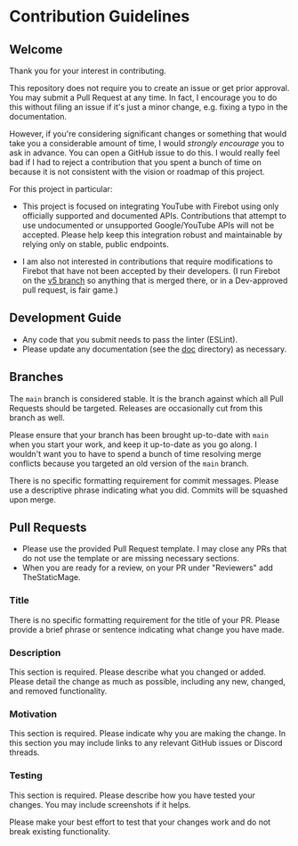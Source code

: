 # Contribution Guidelines

## Welcome

Thank you for your interest in contributing.

This repository does not require you to create an issue or get prior approval. You may submit a Pull Request at any time. In fact, I encourage you to do this without filing an issue if it's just a minor change, e.g. fixing a typo in the documentation.

However, if you're considering significant changes or something that would take you a considerable amount of time, I would _strongly encourage_ you to ask in advance. You can open a GitHub issue to do this. I would really feel bad if I had to reject a contribution that you spent a bunch of time on because it is not consistent with the vision or roadmap of this project.

For this project in particular:

- This project is focused on integrating YouTube with Firebot using only officially supported and documented APIs. Contributions that attempt to use undocumented or unsupported Google/YouTube APIs will not be accepted. Please help keep this integration robust and maintainable by relying only on stable, public endpoints.

- I am also not interested in contributions that require modifications to Firebot that have not been accepted by their developers. (I run Firebot on the [v5 branch](https://github.com/crowbartools/Firebot/tree/v5) so anything that is merged there, or in a Dev-approved pull request, is fair game.)

## Development Guide

- Any code that you submit needs to pass the linter (ESLint).
- Please update any documentation (see the [doc](/doc) directory) as necessary.

## Branches

The `main` branch is considered stable. It is the branch against which all Pull Requests should be targeted. Releases are occasionally cut from this branch as well.

Please ensure that your branch has been brought up-to-date with `main` when you start your work, and keep it up-to-date as you go along. I wouldn't want you to have to spend a bunch of time resolving merge conflicts because you targeted an old version of the `main` branch.

There is no specific formatting requirement for commit messages. Please use a descriptive phrase indicating what you did. Commits will be squashed upon merge.

## Pull Requests

- Please use the provided Pull Request template. I may close any PRs that do not use the template or are missing necessary sections.
- When you are ready for a review, on your PR under "Reviewers" add TheStaticMage.

### Title

There is no specific formatting requirement for the title of your PR. Please provide a brief phrase or sentence indicating what change you have made.

### Description

This section is required. Please describe what you changed or added. Please detail the change as much as possible, including any new, changed, and removed functionality.

### Motivation

This section is required. Please indicate why you are making the change. In this section you may include links to any relevant GitHub issues or Discord threads.

### Testing

This section is required. Please describe how you have tested your changes. You may include screenshots if it helps.

Please make your best effort to test that your changes work and do not break existing functionality.
